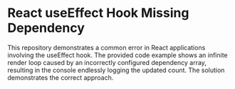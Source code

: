 # React useEffect Hook Missing Dependency
This repository demonstrates a common error in React applications involving the useEffect hook.  The provided code example shows an infinite render loop caused by an incorrectly configured dependency array, resulting in the console endlessly logging the updated count.  The solution demonstrates the correct approach.